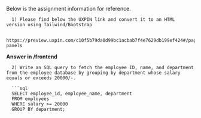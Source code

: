 Below is the assignment information for reference.

      1) Please find below the UXPIN link and convert it to an HTML version using Tailwind/Bootstrap
      
      https://preview.uxpin.com/c10f5b79da0d99bc1acbab7f4e7629db199ef424#/pages/165617785/simulate/no-panels

**Answer in /frontend**
      
      2) Write an SQL query to fetch the employee ID, name, and department from the employee database by grouping by department whose salary equals or exceeds 20000/-.
      
      ```sql
      SELECT employee_id, employee_name, department
      FROM employees
      WHERE salary >= 20000
      GROUP BY department;
